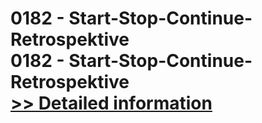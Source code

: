 # 0182 - Start-Stop-Continue-Retrospektive<br />0182 - Start-Stop-Continue-Retrospektive<br />[>> Detailed information](https://secure.shareit.com/shareit/product.html?productid=301008488&affiliateid=200057808)